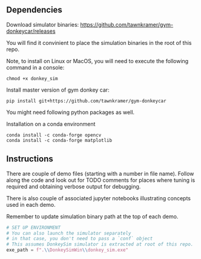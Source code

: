 ## Dependencies

Download simulator binaries: https://github.com/tawnkramer/gym-donkeycar/releases

You will find it convinient to place the simulation binaries in the root of this repo.

Note, to install on Linux or MacOS, you will need to execute the following command in a console:

```shell
chmod +x donkey_sim
```

Install master version of gym donkey car:

```shell
pip install git+https://github.com/tawnkramer/gym-donkeycar
```

You might need following python packages as well.

Installation on a conda environment
```
conda install -c conda-forge opencv
conda install -c conda-forge matplotlib
```

## Instructions

There are couple of demo files (starting with a number in file name). Follow along the code and look out for TODO comments for places where tuning is required and obtaining verbose output for debugging.

There is also couple of associated jupyter notebooks illustrating concepts used in each demo.

Remember to update simulation binary path at the top of each demo.
```python
# SET UP ENVIRONMENT
# You can also launch the simulator separately
# in that case, you don't need to pass a `conf` object
# This assumes DonkeySim simulator is extracted at root of this repo.
exe_path = f".\\DonkeySimWin\\donkey_sim.exe"
```